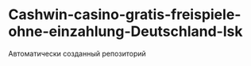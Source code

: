 # Cashwin-casino-gratis-freispiele-ohne-einzahlung-Deutschland-lsk
Автоматически созданный репозиторий
